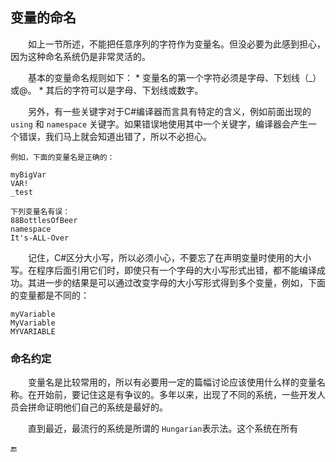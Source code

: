 ## 变量的命名

&emsp;&emsp;如上一节所述，不能把任意序列的字符作为变量名。但没必要为此感到担心，因为这种命名系统仍是非常灵活的。

&emsp;&emsp;基本的变量命名规则如下：
    * 变量名的第一个字符必须是字母、下划线（_）或@。
    * 其后的字符可以是字母、下划线或数字。

&emsp;&emsp;另外，有一些关键字对于C#编译器而言具有特定的含义，例如前面出现的 `using` 和 `namespace` 关键字。如果错误地使用其中一个关键字，编译器会产生一个错误，我们马上就会知道出错了，所以不必担心。

    例如，下面的变量名是正确的：

    myBigVar
    VAR!
    _test

    下列变量名有误：
    88BottlesOfBeer
    namespace
    It's-ALL-Over

&emsp;&emsp;记住，C#区分大小写，所以必须小心，不要忘了在声明变量时使用的大小写。在程序后面引用它们时，即使只有一个字母的大小写形式出错，都不能编译成功。其进一步的结果是可以通过改变字母的大小写形式得到多个变量，例如，下面的变量都是不同的：

    myVariable
    MyVariable
    MYVARIABLE


### 命名约定

&emsp;&emsp;变量名是比较常用的，所以有必要用一定的篇幅讨论应该使用什么样的变量名称。在开始前，要记住这是有争议的。多年以来，出现了不同的系统，一些开发人员会拼命证明他们自己的系统是最好的。

&emsp;&emsp;直到最近，最流行的系统是所谓的 `Hungarian`表示法。这个系统在所有




















🔚